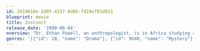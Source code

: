 ```yaml
---
id: 2419610e-2d0f-4157-8d0b-fd24e783d913
blueprint: movie
title: Instinct
release_date: '1999-06-04'
overview: "Dr. Ethan Powell, an anthropologist, is in Africa studying apes when he is lost for two years. When he is found, he kills 3 men and puts 2 in the hospital. Cuba Gooding's character is a psychiatrist who wants to take up the task of trying to get Dr. Powell to speak again and maybe even stand judgment at a trial for his release from prison of mental cases. Along the way, Cuba has to deal with also helping the mental patients that are being abused and neglected. In this process Cuba learns a few things about himself and life, and so does Anthony Hopkins character, Dr. Powell."
genres: '[{"id": 18, "name": "Drama"}, {"id": 9648, "name": "Mystery"}, {"id": 53, "name": "Thriller"}]'
---
```

